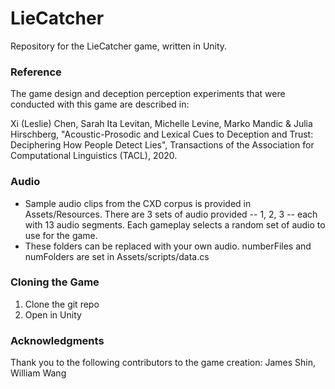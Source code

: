 # LieCatcher
Repository for the LieCatcher game, written in Unity.

### Reference
The game design and deception perception experiments that were conducted with this game are described in:

 Xi (Leslie) Chen, Sarah Ita Levitan, Michelle Levine, Marko Mandic \& Julia Hirschberg, "Acoustic-Prosodic and Lexical Cues to Deception and Trust: Deciphering How People Detect Lies", Transactions of the Association for Computational Linguistics (TACL), 2020. 


### Audio

* Sample audio clips from the CXD corpus is provided in Assets/Resources. There are 3 sets of audio provided -- 1, 2, 3 -- each with 13 audio segments.  Each gameplay selects a random set of audio to use for the game. 
* These folders can be replaced with your own audio.  numberFiles and numFolders are set in Assets/scripts/data.cs


### Cloning the Game

1. Clone the git repo
2. Open in Unity

### Acknowledgments
Thank you to the following contributors to the game creation: James Shin, William Wang

